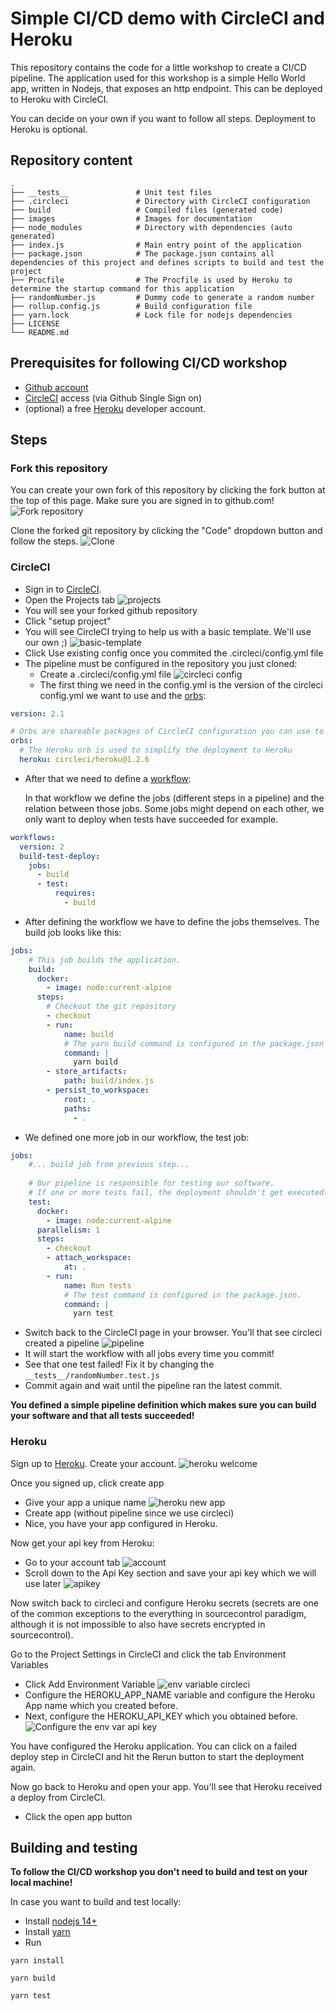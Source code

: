 # Simple CI/CD demo with CircleCI and Heroku

This repository contains the code for a little workshop to create a CI/CD pipeline.
The application used for this workshop is a simple Hello World app, written in Nodejs, that exposes an http endpoint. 
This can be deployed to Heroku with CircleCI.

You can decide on your own if you want to follow all steps. Deployment to Heroku is optional.

## Repository content
```
.
├── __tests__               # Unit test files
├── .circleci               # Directory with CircleCI configuration
├── build                   # Compiled files (generated code)
├── images                  # Images for documentation
├── node_modules            # Directory with dependencies (auto generated)
├── index.js                # Main entry point of the application
├── package.json            # The package.json contains all dependencies of this project and defines scripts to build and test the project
├── Procfile                # The Procfile is used by Heroku to determine the startup command for this application
├── randomNumber.js         # Dummy code to generate a random number
├── rollup.config.js        # Build configuration file
├── yarn.lock               # Lock file for nodejs dependencies
├── LICENSE
└── README.md
```

## Prerequisites for following CI/CD workshop
* [Github account](https://github.com/join)
* [CircleCI](https://circleci.com/signup/) access (via Github Single Sign on)
* (optional) a free [Heroku](https://signup.heroku.com/login) developer account.

## Steps
### Fork this repository
You can create your own fork of this repository by clicking the fork button at the top of this page. Make sure you are signed in to github.com!
![Fork repository](images/github-fork.png)

Clone the forked git repository by clicking the "Code" dropdown button and follow the steps.
![Clone](images/github-clone-forked-repo.png)

### CircleCI
* Sign in to [CircleCI](https://circleci.com/signup/).
* Open the Projects tab
  ![projects](images/circleci-projects.png)
* You will see your forked github repository
* Click "setup project"
* You will see CircleCI trying to help us with a basic template. We'll use our own ;)
  ![basic-template](images/circleci-proposes-config.png)
* Click Use existing config once you commited the .circleci/config.yml file
* The pipeline must be configured in the repository you just cloned:
  * Create a .circleci/config.yml file
    ![circleci config](images/circleci-configyml.png)
  * The first thing we need in the config.yml is the version of the circleci config.yml we want to use and the [orbs](https://circleci.com/orbs/):
```yaml
version: 2.1

# Orbs are shareable packages of CircleCI configuration you can use to simplify your builds.
orbs:
  # The Heroku orb is used to simplify the deployment to Heroku
  heroku: circleci/heroku@1.2.6
```
  * After that we need to define a [workflow](https://circleci.com/docs/2.0/workflows/):
    
    In that workflow we define the jobs (different steps in a pipeline) and the relation between those jobs. Some jobs might depend on each other, we only want to deploy when tests have succeeded for example. 
```yaml
workflows:
  version: 2
  build-test-deploy:
    jobs:
      - build
      - test:
          requires:
            - build
```
  * After defining the workflow we have to define the jobs themselves. The build job looks like this:
```yaml
jobs:
    # This job builds the application.
    build:
      docker:
        - image: node:current-alpine
      steps:
        # Checkout the git repository
        - checkout
        - run:
            name: build
            # The yarn build command is configured in the package.json under scripts
            command: |
              yarn build
        - store_artifacts:
            path: build/index.js
        - persist_to_workspace:
            root: .
            paths:
              - .
```
  * We defined one more job in our workflow, the test job:
```yaml
jobs:
    #... build job from previous step...
  
    # Our pipeline is responsible for testing our software.
    # If one or more tests fail, the deployment shouldn't get executed.
    test:
      docker:
        - image: node:current-alpine
      parallelism: 1
      steps:
        - checkout
        - attach_workspace:
            at: .
        - run:
            name: Run tests
            # The test command is configured in the package.json.
            command: |
              yarn test
```
* Switch back to the CircleCI page in your browser. You'll that see circleci created a pipeline
  ![pipeline](images/circleci-project-overview.png)
* It will start the workflow with all jobs every time you commit!
* See that one test failed! Fix it by changing the `__tests__/randomNumber.test.js`
* Commit again and wait until the pipeline ran the latest commit.

**You defined a simple pipeline definition which makes sure you can build your software and that all tests succeeded!**

### Heroku
Sign up to [Heroku](https://signup.heroku.com/login). Create your account.
![heroku welcome](images/heroku-welcome-screen.png)

Once you signed up, click create app
* Give your app a unique name
  ![heroku new app](images/heroku-create-app.png)
* Create app (without pipeline since we use circleci)
* Nice, you have your app configured in Heroku.

Now get your api key from Heroku:
* Go to your account tab
  ![account](images/heroku-account-settings.png)
* Scroll down to the Api Key section and save your api key which we will use later
  ![apikey](images/heroku-apikey.png)

Now switch back to circleci and configure Heroku secrets (secrets are one of the common exceptions to the everything in sourcecontrol paradigm, although it is not impossible to also have secrets encrypted in sourcecontrol).

Go to the Project Settings in CircleCI and click the tab Environment Variables
* Click Add Environment Variable
  ![env variable circleci](images/circleci-configure-env-var.png)
* Configure the HEROKU_APP_NAME variable and configure the Heroku App name which you created before.
* Next, configure the HEROKU_API_KEY which you obtained before.
  ![Configure the env var api key](images/circleci-configure-apikey.png)

You have configured the Heroku application. You can click on a failed deploy step in CircleCI and hit the Rerun button to start the deployment again.

Now go back to Heroku and open your app.
You'll see that Heroku received a deploy from CircleCI.
* Click the open app button

## Building and testing
**To follow the CI/CD workshop you don't need to build and test on your local machine!**

In case you want to build and test locally:
* Install [nodejs 14+](https://nodejs.org/en/)
* Install [yarn](https://yarnpkg.com/)
* Run 

`yarn install`

`yarn build`

`yarn test`
